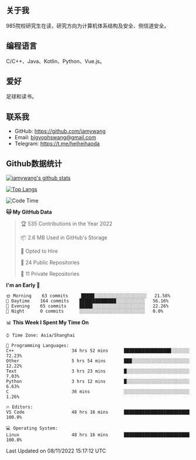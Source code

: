 ## 关于我

985院校研究生在读，研究方向为计算机体系结构及安全、侧信道安全。

## 编程语言

C/C++、Java、Kotlin、Python、Vue.js。

## 爱好

足球和读书。

## 联系我

- GitHub: https://github.com/iamywang
- Email: bigyophswang@gmail.com
- Telegram: https://t.me/heiheihaoda

## Github数据统计

[![iamywang's github stats](https://github-readme-stats.vercel.app/api?username=iamywang&count_private=true&show_icons=true)]()

[![Top Langs](https://github-readme-stats.vercel.app/api/top-langs/?username=iamywang&layout=compact)]()

<!--START_SECTION:waka-->
![Code Time](http://img.shields.io/badge/Code%20Time-529%20hrs%2026%20mins-blue)

**🐱 My GitHub Data** 

> 🏆 535 Contributions in the Year 2022
 > 
> 📦 2.6 MB Used in GitHub's Storage 
 > 
> 💼 Opted to Hire
 > 
> 📜 24 Public Repositories 
 > 
> 🔑 11 Private Repositories  
 > 
**I'm an Early 🐤** 

```text
🌞 Morning    63 commits     █████░░░░░░░░░░░░░░░░░░░░   21.58% 
🌆 Daytime    164 commits    ██████████████░░░░░░░░░░░   56.16% 
🌃 Evening    65 commits     █████░░░░░░░░░░░░░░░░░░░░   22.26% 
🌙 Night      0 commits      ░░░░░░░░░░░░░░░░░░░░░░░░░   0.0%

```


📊 **This Week I Spent My Time On** 

```text
⌚︎ Time Zone: Asia/Shanghai

💬 Programming Languages: 
C++                      34 hrs 52 mins      ██████████████████░░░░░░░   72.23% 
Other                    5 hrs 54 mins       ███░░░░░░░░░░░░░░░░░░░░░░   12.22% 
Text                     3 hrs 23 mins       █░░░░░░░░░░░░░░░░░░░░░░░░   7.03% 
Python                   3 hrs 12 mins       █░░░░░░░░░░░░░░░░░░░░░░░░   6.63% 
C                        36 mins             ░░░░░░░░░░░░░░░░░░░░░░░░░   1.26%

🔥 Editors: 
VS Code                  48 hrs 16 mins      █████████████████████████   100.0%

💻 Operating System: 
Linux                    48 hrs 16 mins      █████████████████████████   100.0%

```


 Last Updated on 08/11/2022 15:17:12 UTC
<!--END_SECTION:waka-->
